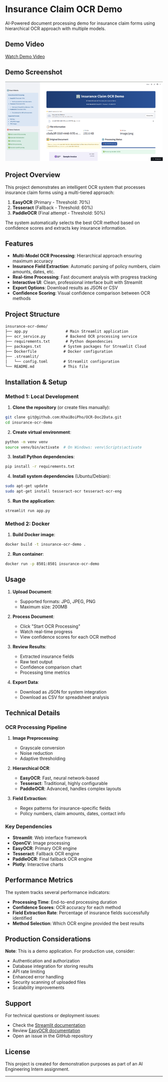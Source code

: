 # Insurance Claim OCR Demo

AI-Powered document processing demo for insurance claim forms using hierarchical OCR approach with multiple models.

## Demo Video

[Watch Demo Video](https://www.youtube.com/watch?v=p6e7mIDovRU)

## Demo Screenshot

![OCR Demo Screenshot](docs-demo/demo-img.png)

## Project Overview

This project demonstrates an intelligent OCR system that processes insurance claim forms using a multi-tiered approach:

1. **EasyOCR** (Primary - Threshold: 70%)
2. **Tesseract** (Fallback - Threshold: 60%)
3. **PaddleOCR** (Final attempt - Threshold: 50%)

The system automatically selects the best OCR method based on confidence scores and extracts key insurance information.

## Features

- **Multi-Model OCR Processing**: Hierarchical approach ensuring maximum accuracy
- **Insurance Field Extraction**: Automatic parsing of policy numbers, claim amounts, dates, etc.
- **Real-time Processing**: Fast document analysis with progress tracking
- **Interactive UI**: Clean, professional interface built with Streamlit
- **Export Options**: Download results as JSON or CSV
- **Confidence Scoring**: Visual confidence comparison between OCR methods

## Project Structure

```
insurance-ocr-demo/
├── app.py                 # Main Streamlit application
├── ocr_service.py         # Backend OCR processing service
├── requirements.txt       # Python dependencies
├── packages.txt          # System packages for Streamlit Cloud
├── Dockerfile            # Docker configuration
├── .streamlit/
│   └── config.toml       # Streamlit configuration
└── README.md             # This file
```

## Installation & Setup

### Method 1: Local Development

1. **Clone the repository** (or create files manually):
```bash
git clone git@github.com:KhaiBoiPho/OCR-Doc2Data.git
cd insurance-ocr-demo
```

2. **Create virtual environment**:
```bash
python -m venv venv
source venv/bin/activate  # On Windows: venv\Scripts\activate
```

3. **Install Python dependencies**:
```bash
pip install -r requirements.txt
```

4. **Install system dependencies** (Ubuntu/Debian):
```bash
sudo apt-get update
sudo apt-get install tesseract-ocr tesseract-ocr-eng
```

5. **Run the application**:
```bash
streamlit run app.py
```

### Method 2: Docker

1. **Build Docker image**:
```bash
docker build -t insurance-ocr-demo .
```

2. **Run container**:
```bash
docker run -p 8501:8501 insurance-ocr-demo
```

## Usage

1. **Upload Document**: 
   - Supported formats: JPG, JPEG, PNG
   - Maximum size: 200MB

2. **Process Document**:
   - Click "Start OCR Processing"
   - Watch real-time progress
   - View confidence scores for each OCR method

3. **Review Results**:
   - Extracted insurance fields
   - Raw text output
   - Confidence comparison chart
   - Processing time metrics

4. **Export Data**:
   - Download as JSON for system integration
   - Download as CSV for spreadsheet analysis

## Technical Details

### OCR Processing Pipeline

1. **Image Preprocessing**:
   - Grayscale conversion
   - Noise reduction
   - Adaptive thresholding

2. **Hierarchical OCR**:
   - **EasyOCR**: Fast, neural network-based
   - **Tesseract**: Traditional, highly configurable
   - **PaddleOCR**: Advanced, handles complex layouts

3. **Field Extraction**:
   - Regex patterns for insurance-specific fields
   - Policy numbers, claim amounts, dates, contact info

### Key Dependencies

- **Streamlit**: Web interface framework
- **OpenCV**: Image processing
- **EasyOCR**: Primary OCR engine
- **Tesseract**: Fallback OCR engine
- **PaddleOCR**: Final fallback OCR engine
- **Plotly**: Interactive charts

## Performance Metrics

The system tracks several performance indicators:
- **Processing Time**: End-to-end processing duration
- **Confidence Scores**: OCR accuracy for each method
- **Field Extraction Rate**: Percentage of insurance fields successfully identified
- **Method Selection**: Which OCR engine provided the best results

## Production Considerations

**Note**: This is a demo application. For production use, consider:
- Authentication and authorization
- Database integration for storing results
- API rate limiting
- Enhanced error handling
- Security scanning of uploaded files
- Scalability improvements

## Support

For technical questions or deployment issues:
- Check the [Streamlit documentation](https://docs.streamlit.io)
- Review [EasyOCR documentation](https://github.com/JaidedAI/EasyOCR)
- Open an issue in the GitHub repository

## License

This project is created for demonstration purposes as part of an AI Engineering Intern assignment.

---
